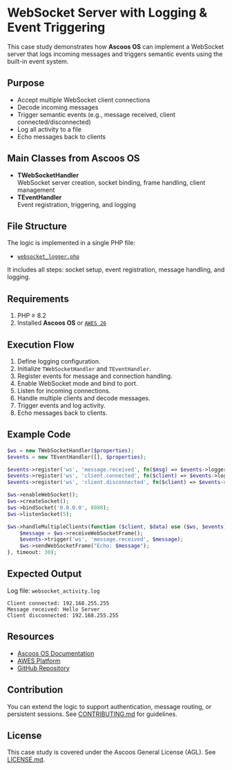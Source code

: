 # WebSocket Server with Logging & Event Triggering

This case study demonstrates how **Ascoos OS** can implement a WebSocket server that logs incoming messages and triggers semantic events using the built-in event system.

## Purpose
- Accept multiple WebSocket client connections
- Decode incoming messages
- Trigger semantic events (e.g., message received, client connected/disconnected)
- Log all activity to a file
- Echo messages back to clients

## Main Classes from Ascoos OS
- **TWebSocketHandler**  
  WebSocket server creation, socket binding, frame handling, client management  
- **TEventHandler**  
  Event registration, triggering, and logging  

## File Structure
The logic is implemented in a single PHP file:
- [`websocket_logger.php`](websocket_logger.php)

It includes all steps: socket setup, event registration, message handling, and logging.

## Requirements
1. PHP ≥ 8.2  
2. Installed **Ascoos OS** or [`AWES 26`](https://awes.ascoos.com)

## Execution Flow
1. Define logging configuration.
2. Initialize `TWebSocketHandler` and `TEventHandler`.
3. Register events for message and connection handling.
4. Enable WebSocket mode and bind to port.
5. Listen for incoming connections.
6. Handle multiple clients and decode messages.
7. Trigger events and log activity.
8. Echo messages back to clients.

## Example Code
```php
$ws = new TWebSocketHandler($properties);
$events = new TEventHandler([], $properties);

$events->register('ws', 'message.received', fn($msg) => $events->logger->log("Message received: $msg"));
$events->register('ws', 'client.connected', fn($client) => $events->logger->log("Client connected: $client"));
$events->register('ws', 'client.disconnected', fn($client) => $events->logger->log("Client disconnected: $client"));

$ws->enableWebSocket();
$ws->createSocket();
$ws->bindSocket('0.0.0.0', 8080);
$ws->listenSocket(5);

$ws->handleMultipleClients(function ($client, $data) use ($ws, $events) {
    $message = $ws->receiveWebSocketFrame();
    $events->trigger('ws', 'message.received', $message);
    $ws->sendWebSocketFrame("Echo: $message");
}, timeout: 30);
```

## Expected Output
Log file: `websocket_activity.log`

```text
Client connected: 192.168.255.255
Message received: Hello Server
Client disconnected: 192.168.255.255
```

## Resources
- [Ascoos OS Documentation](/docs/)  
- [AWES Platform](https://awes.ascoos.com)  
- [GitHub Repository](https://github.com/ascoos/os)

## Contribution
You can extend the logic to support authentication, message routing, or persistent sessions. See [CONTRIBUTING.md](/CONTRIBUTING.md) for guidelines.

## License
This case study is covered under the Ascoos General License (AGL). See [LICENSE.md](/LICENSE.md).
